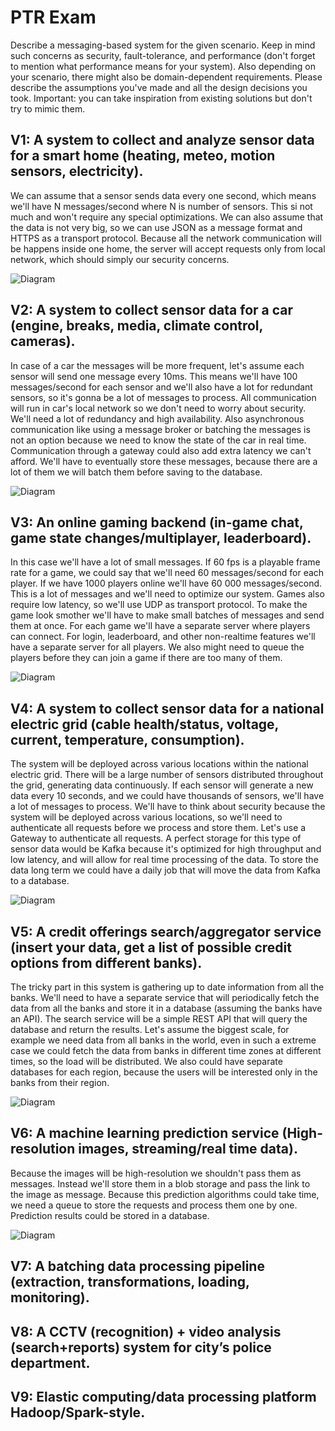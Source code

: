 # PTR Exam

Describe a messaging-based system for the given scenario. Keep in mind such concerns as security, fault-tolerance, and performance (don't forget to mention what performance means for your system). Also depending on your scenario, there might also be domain-dependent requirements. Please describe the assumptions you've made and all the design decisions you took. Important: you can take inspiration from existing solutions but don't try to mimic them.

## V1: A system to collect and analyze sensor data for a smart home (heating, meteo, motion sensors, electricity).

We can assume that a sensor sends data every one second, which means we'll have N messages/second where N is number of sensors. This si not much and won't require any special optimizations. We can also assume that the data is not very big, so we can use JSON as a message format and HTTPS as a transport protocol. Because all the network communication will be happens inside one home, the server will accept requests only from local network, which should simply our security concerns.

![Diagram](https://github.com/Marcel-MD/ptr-exam/blob/main/v1.png)

## V2: A system to collect sensor data for a car (engine, breaks, media, climate control, cameras).

In case of a car the messages will be more frequent, let's assume each sensor will send one message every 10ms. This means we'll have 100 messages/second for each sensor and we'll also have a lot for redundant sensors, so it's gonna be a lot of messages to process. All communication will run in car's local network so we don't need to worry about security. We'll need a lot of redundancy and high availability. Also asynchronous communication like using a message broker or batching the messages is not an option because we need to know the state of the car in real time. Communication through a gateway could also add extra latency we can't afford. We'll have to eventually store these messages, because there are a lot of them we will batch them before saving to the database.

![Diagram](https://github.com/Marcel-MD/ptr-exam/blob/main/v2.png)

## V3: An online gaming backend (in-game chat, game state changes/multiplayer, leaderboard).

In this case we'll have a lot of small messages. If 60 fps is a playable frame rate for a game, we could say that we'll need 60 messages/second for each player. If we have 1000 players online we'll have 60 000 messages/second. This is a lot of messages and we'll need to optimize our system. Games also require low latency, so we'll use UDP as transport protocol. To make the game look smother we'll have to make small batches of messages and send them at once. For each game we'll have a separate server where players can connect. For login, leaderboard, and other non-realtime features we'll have a separate server for all players. We also might need to queue the players before they can join a game if there are too many of them.

![Diagram](https://github.com/Marcel-MD/ptr-exam/blob/main/v3.png)

## V4: A system to collect sensor data for a national electric grid (cable health/status, voltage, current, temperature, consumption).

The system will be deployed across various locations within the national electric grid. There will be a large number of sensors distributed throughout the grid, generating data continuously. If each sensor will generate a new data every 10 seconds, and we could have thousands of sensors, we'll have a lot of messages to process. We'll have to think about security because the system will be deployed across various locations, so we'll need to authenticate all requests before we process and store them. Let's use a Gateway to authenticate all requests. A perfect storage for this type of sensor data would be Kafka because it's optimized for high throughput and low latency, and will allow for real time processing of the data. To store the data long term we could have a daily job that will move the data from Kafka to a database.

![Diagram](https://github.com/Marcel-MD/ptr-exam/blob/main/v4.png)

## V5: A credit offerings search/aggregator service (insert your data, get a list of possible credit options from different banks).

The tricky part in this system is gathering up to date information from all the banks. We'll need to have a separate service that will periodically fetch the data from all the banks and store it in a database (assuming the banks have an API). The search service will be a simple REST API that will query the database and return the results. Let's assume the biggest scale, for example we need data from all banks in the world, even in such a extreme case we could fetch the data from banks in different time zones at different times, so the load will be distributed. We also could have separate databases for each region, because the users will be interested only in the banks from their region.

![Diagram](https://github.com/Marcel-MD/ptr-exam/blob/main/v5.png)

## V6: A machine learning prediction service (High-resolution images, streaming/real time data).

Because the images will be high-resolution we shouldn't pass them as messages. Instead we'll store them in a blob storage and pass the link to the image as message. Because this prediction algorithms could take time, we need a queue to store the requests and process them one by one. Prediction results could be stored in a database.

![Diagram](https://github.com/Marcel-MD/ptr-exam/blob/main/v6.png)

## V7: A batching data processing pipeline (extraction, transformations, loading, monitoring).

## V8: A CCTV (recognition) + video analysis (search+reports) system for city’s police department.

## V9: Elastic computing/data processing platform Hadoop/Spark-style.